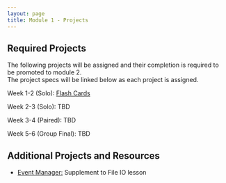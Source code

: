 ```yaml
---
layout: page
title: Module 1 - Projects
---
```


## Required Projects
The following projects will be assigned and their completion is required to be promoted to module 2.  
The project specs will be linked below as each project is assigned.


<!-- Week 1 (Ungraded): [Credit Check](./credit_check.markdown)-->
<!-- Alternate between Flash Cards and War or Peace for repeaters -->
<!-- Week 1-2 (Solo): [War or Peace](./war_or_peace/) -->
Week 1-2 (Solo): [Flash Cards](./flashcards/)  
<!-- Week 2-3 (Solo): [DMV](./dmv/) -->
Week 2-3 (Solo): TBD   
<!-- Option to add more advanced option with Connect Four as other pair project -->
Week 3-4 (Paired): TBD  
<!-- Week 3-4 (Paired):  [Battleship](./battleship/) --> 
Week 5-6 (Group Final): TBD  
<!-- Week 5-6 (Group Final): [Futbol](./futbol_pd/) -->

## Additional Projects and Resources

- [Event Manager:](./event_manager.markdown) Supplement to File IO lesson
